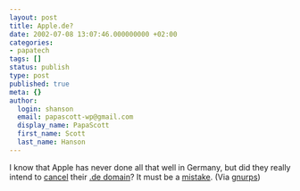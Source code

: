 ```yaml
---
layout: post
title: Apple.de?
date: 2002-07-08 13:07:46.000000000 +02:00
categories:
- papatech
tags: []
status: publish
type: post
published: true
meta: {}
author:
  login: shanson
  email: papascott-wp@gmail.com
  display_name: PapaScott
  first_name: Scott
  last_name: Hanson
---
```

<p>I know that Apple has never done all that well in Germany, but did they really intend to <a href="https://www.papascott.de/images/fotos/applede1.php" onclick="window.open('https://www.papascott.de/images/fotos/applede1.php', 'popup', 'width=482,height=297,scrollbars=no,resizable=no,toolbar=no,directories=no,location=no,menubar=no,status=no,left=0,top=0'); return false">cancel</a> their <a href="http://www.apple.de">.de domain</a>? It must be a <a href="http://www.heise.de/newsticker/data/hps-08.07.02-000/">mistake</a>. (Via <a href="http://www.gnurps.de/">gnurps</a>)</p>

